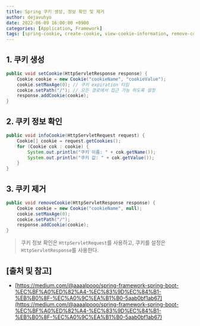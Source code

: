 ```yaml
---
title: Spring 쿠키 생성, 정보 확인 및 제거
author: dejavuhyo
date: 2022-06-09 16:00:00 +0900
categories: [Application, Framework]
tags: [spring-cookie, create-cookie, view-cookie-information, remove-cookie, 스프링-쿠키, 쿠키-생성, 쿠키-정보-확인, 쿠키-제거]
---
```


## 1. 쿠키 생성

```java
public void setCookie(HttpServletResponse response) {
    Cookie cookie = new Cookie("cookieName", "cookieValue");
    cookie.setMaxAge(0); // 쿠키 expiration 타임
    cookie.setPath("/"); // 모든 경로에서 접근 가능 하도록 설정
    response.addCookie(cookie);
}
```

## 2. 쿠키 정보 확인

```java
public void infoCookie(HttpServletRequest request) {
    Cookie[] cookie = request.getCookies();
    for (Cookie cok : cookie) {
        System.out.println("쿠키 이름: " + cok.getName());
        System.out.println("쿠키 값: " + cok.getValue());
    }
}
```

## 3. 쿠키 제거

```java
public void removeCookie(HttpServletResponse response) {
    Cookie cookie = new Cookie("cookieName", null);
    cookie.setMaxAge(0);
    cookie.setPath("/");
    response.addCookie(cookie);
}
```

> 쿠키 정보 확인은 `HttpServletRequest`를 사용하고, 쿠키를 설정은 `HttpServletResponse`를 사용한다.

## [출처 및 참고]
* [https://medium.com/@aaaalpooo/spring-framework-spring-boot-%EC%BF%A0%ED%82%A4-%EC%83%9D%EC%84%B1-%EB%B0%8F-%EC%A0%9C%EA%B1%B0-5aab0bf1ab67](https://medium.com/@aaaalpooo/spring-framework-spring-boot-%EC%BF%A0%ED%82%A4-%EC%83%9D%EC%84%B1-%EB%B0%8F-%EC%A0%9C%EA%B1%B0-5aab0bf1ab67)
